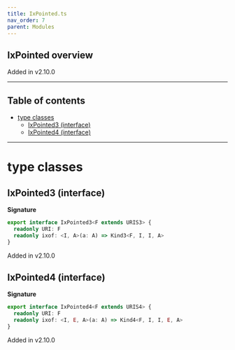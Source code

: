 ```yaml
---
title: IxPointed.ts
nav_order: 7
parent: Modules
---
```


## IxPointed overview

Added in v2.10.0

---

<h2 class="text-delta">Table of contents</h2>

- [type classes](#type-classes)
  - [IxPointed3 (interface)](#ixpointed3-interface)
  - [IxPointed4 (interface)](#ixpointed4-interface)

---

# type classes

## IxPointed3 (interface)

**Signature**

```ts
export interface IxPointed3<F extends URIS3> {
  readonly URI: F
  readonly ixof: <I, A>(a: A) => Kind3<F, I, I, A>
}
```

Added in v2.10.0

## IxPointed4 (interface)

**Signature**

```ts
export interface IxPointed4<F extends URIS4> {
  readonly URI: F
  readonly ixof: <I, E, A>(a: A) => Kind4<F, I, I, E, A>
}
```

Added in v2.10.0
